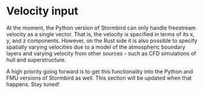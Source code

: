 # Velocity input

At the moment, the Python version of Stormbird can only handle freestream velocity as a single vector. That is, the velocity is specified in terms of its x, y, and z components. However, on the Rust side it is also possible to specify spatially varying velocities due to a model of the atmospheric boundary layers and varying velocity from other sources - such as CFD simulations of hull and superstructure. 

A high priority going forward is to get this functionality into the Python and FMU versions of Stormbird as well. This section will be updated when that happens. Stay tuned!